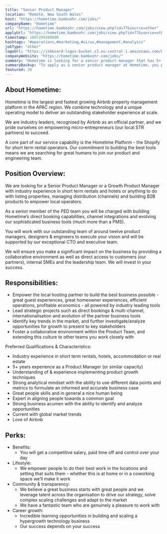 ```yaml
---
title: "Senior Product Manager"
location: "Remote, New South Wales"
host: "https://hometime.bamboohr.com/jobs/"
companyName: "Hometime"
url: "https://hometime.bamboohr.com/jobs/view.php?id=77&source=other"
applyUrl: "https://hometime.bamboohr.com/jobs/view.php?id=77&source=other"
timestamp: 1607299200000
hashtags: "#operations,#marketing,#ui/ux,#management,#analysis"
jobType: "other"
logoUrl: "https://jobboard-logos-bucket.s3.eu-central-1.amazonaws.com/hometime"
companyWebsite: "https://hometime.bamboohr.com/jobs/"
summary: "Hometime is looking for a senior product manager that has 5+ years experience as a Product Manager."
summaryBackup: "To apply as a senior product manager at Hometime, you preferably need to have some knowledge of: #operations, #marketing, #ui/ux."
featured: 20
---
```


## About Hometime:

Hometime is the largest and fastest growing Airbnb property management platform in the APAC region. We combine technology and a unique operating model to deliver an outstanding stakeholder experience at scale.

We are industry leaders, recognised by Airbnb as an official partner, and we pride ourselves on empowering micro-entrepreneurs (our local STR partners) to succeed. 

A core part of our service capability is the Hometime Platform - the Shopify for short term rental operators. Our commitment to building the best tools means we are searching for great humans to join our product and engineering team.

## Position Overview:

We are looking for a Senior Product Manager or a Growth Product Manager with industry experience in short term rentals and hotels or anything to do with listing properties, managing distribution (channels) and building B2B products to empower local operators.

As a senior member of the PED team you will be charged with building Hometime’s direct booking capabilities, channel integrations and evolving our sophisticated business tools (much more than a PMS).

You will work with our outstanding team of around twelve product managers, designers & engineers to execute your vision and will be supported by our exceptional CTO and executive team. 

We will ensure you make a significant impact on the business by providing a collaborative environment as well as direct access to customers (our partners), internal SMEs and the leadership team. We will invest in your success.

## Responsibilities: 

*   Empower the local hosting partner to build the best business possible - great guest experiences, great homeowner experiences, efficient operations, profitable economics - all powered by industry leading tools
*   Lead strategic projects such as direct bookings & multi-channel, internationalisation and evolution of the partner business tools
*   Identify key trends in the market, and further investigate/analyze opportunities for growth to present to key stakeholders
*   Foster a collaborative environment within the Product Team, and extending this culture to other teams you work closely with

Preferred Qualifications & Characteristics:

*   Industry experience in short term rentals, hotels, accommodation or real estate
*   5+ years experience as a Product Manager (or similar capacity) 
*   Understanding of & experience implementing product growth techniques
*   Strong analytical mindset with the ability to use different data points and metrics to formulate an informed and accurate business case
*   Great people skills and in general a nice human being
*   Expert in aligning people towards a common goal
*   Strong business acumen with the ability to identify and analyze opportunities
*   Current with global market trends
*   Love of Airbnb

## Perks:

*   Benefits:
    *   You will get a competitive salary, paid time off and control over your day
*   Lifestyle:
    *   We empower people to do their best work in the locations and setting that suits them - whether this is at home or in a coworking space we’ll make it work
*   Community & transparency:
    *   We believe a great business starts with great people and we leverage talent across the organisation to drive our strategy, solve complex scaling challenges and adapt to the market
    *   We have a fantastic team who are genuinely a pleasure to work with
*   Career growth:
    *   Incredible learning opportunities in building and scaling a hypergrowth technology business
    *   Our success depends on your success
